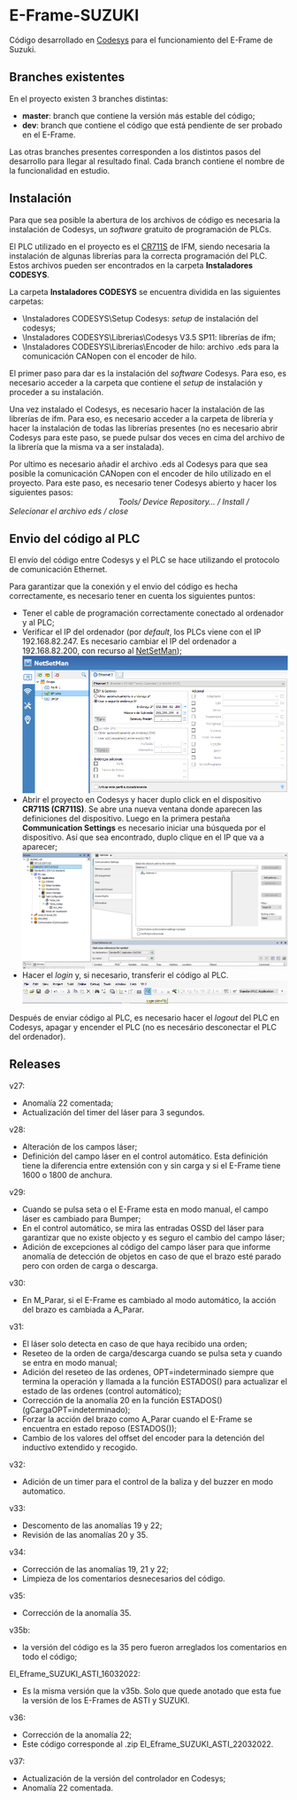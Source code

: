 # E-Frame-SUZUKI

Código desarrollado en [Codesys](https://www.codesys.com/) para el funcionamiento del E-Frame de Suzuki.

## Branches existentes

En el proyecto existen 3 branches distintas:

- **master**: branch que contiene la versión más estable del código;
- **dev**: branch que contiene el código que está pendiente de ser probado en el E-Frame.

Las otras branches presentes corresponden a los distintos pasos del desarrollo para llegar al resultado final. Cada branch contiene el nombre de la funcionalidad en estudio.

## Instalación

Para que sea posible la abertura de los archivos de código es necesaria la instalación de Codesys, un _software_ gratuito de programación de PLCs.<br />

El PLC utilizado en el proyecto es el [CR711S](https://www.ifm.com/pt/pt/product/CR711S) de IFM, siendo necesaria la instalación de algunas librerías para la correcta programación del PLC. Estos archivos pueden ser encontrados en la carpeta **Instaladores CODESYS**.<br />

La carpeta **Instaladores CODESYS** se encuentra dividida en las siguientes carpetas:

- \Instaladores CODESYS\Setup Codesys: _setup_ de instalación del codesys;
- \Instaladores CODESYS\Librerias\Codesys V3.5 SP11: librerías de ifm;
- \Instaladores CODESYS\Librerias\Encoder de hilo: archivo .eds para la comunicación CANopen con el encoder de hilo.

El primer paso para dar es la instalación del _software_ Codesys. Para eso, es necesario acceder a la carpeta que contiene el _setup_ de instalación y proceder a su instalación.<br />

Una vez instalado el Codesys, es necesario hacer la instalación de las librerías de ifm. Para eso, es necesario acceder a la carpeta de librería y hacer la instalación de todas las librerías presentes (no es necesario abrir Codesys para este paso, se puede pulsar dos veces en cima del archivo de la librería que la misma va a ser instalada).<br />

Por ultimo es necesario añadir el archivo .eds al Codesys para que sea posible la comunicación CANopen con el encoder de hilo utilizado en el proyecto. Para este paso, es necesario tener Codesys abierto y hacer los siguientes pasos:<br />
&emsp; &emsp; &emsp; &emsp; &emsp; &emsp; &emsp; &emsp; &emsp; &emsp; &emsp; _Tools/ Device Repository… / Install / Selecionar el archivo eds / close_

## Envio del código al PLC

El envío del código entre Codesys y el PLC se hace utilizando el protocolo de comunicación Ethernet.<br />

Para garantizar que la conexión y el envio del código es hecha correctamente, es necesario tener en cuenta los siguientes puntos:

- Tener el cable de programación correctamente conectado al ordenador y al PLC;
- Verificar el IP del ordenador (por _default_, los PLCs viene con el IP 192.168.82.247. Es necesario cambiar el IP del ordenador a 192.168.82.200, con recurso al [NetSetMan](https://www.netsetman.com/pt/freeware));
  ![image](./images/1.png)
- Abrir el proyecto en Codesys y hacer duplo click en el dispositivo **CR711S (CR711S)**. Se abre una nueva ventana donde aparecen las definiciones del dispositivo. Luego en la primera pestaña **Communication Settings** es necesario iniciar una búsqueda por el dispositivo. Así que sea encontrado, duplo clique en el IP que va a aparecer;
  ![image](./images/2.png)
- Hacer el _login_ y, si necesario, transferir el código al PLC.<br />
  ![image](./images/3.png)
  <br />

Después de enviar código al PLC, es necesario hacer el _logout_ del PLC en Codesys, apagar y encender el PLC (no es necesário desconectar el PLC del ordenador).

## Releases

v27:

- Anomalía 22 comentada;
- Actualización del timer del láser para 3 segundos.

v28:

- Alteración de los campos láser;
- Definición del campo láser en el control automático. Esta definición tiene la diferencia entre extensión con y sin carga y si el E-Frame tiene 1600 o 1800 de anchura.

v29:

- Cuando se pulsa seta o el E-Frame esta en modo manual, el campo láser es cambiado para Bumper;
- En el control automático, se mira las entradas OSSD del láser para garantizar que no existe objecto y es seguro el cambio del campo láser;
- Adición de excepciones al código del campo láser para que informe anomalía de detección de objetos en caso de que el brazo esté parado pero con orden de carga o descarga.

v30:

- En M_Parar, si el E-Frame es cambiado al modo automático, la acción del brazo es cambiada a A_Parar.

v31:

- El láser solo detecta en caso de que haya recibido una orden;
- Reseteo de la orden de carga/descarga cuando se pulsa seta y cuando se entra en modo manual;
- Adición del reseteo de las ordenes, OPT=indeterminado siempre que termina la operación y llamada a la función ESTADOS() para actualizar el estado de las ordenes (control automático);
- Corrección de la anomalía 20 en la función ESTADOS() (gCargaOPT=indeterminado);
- Forzar la acción del brazo como A_Parar cuando el E-Frame se encuentra en estado reposo (ESTADOS());
- Cambio de los valores del offset del encoder para la detención del inductivo extendido y recogido.

v32:

- Adición de un timer para el control de la baliza y del buzzer en modo automatico.

v33:

- Descomento de las anomalías 19 y 22;
- Revisión de las anomalías 20 y 35.

v34:

- Corrección de las anomalías 19, 21 y 22;
- Limpieza de los comentarios desnecesarios del código.

v35:

- Corrección de la anomalía 35.

v35b:

- la versión del código es la 35 pero fueron arreglados los comentarios en todo el código;

El_Eframe_SUZUKI_ASTI_16032022:

- Es la misma versión que la v35b. Solo que quede anotado que esta fue la versión de los E-Frames de ASTI y SUZUKI.

v36:

- Corrección de la anomalía 22;
- Este código corresponde al .zip El_Eframe_SUZUKI_ASTI_22032022.

v37:

- Actualización de la versión del controlador en Codesys;
- Anomalía 22 comentada.
